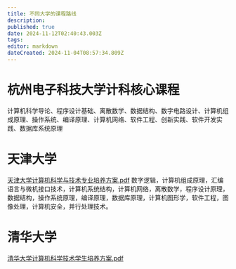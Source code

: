 ```yaml
---
title: 不同大学的课程路线
description: 
published: true
date: 2024-11-12T02:40:43.003Z
tags: 
editor: markdown
dateCreated: 2024-11-04T08:57:34.809Z
---
```


# 杭州电子科技大学计科核心课程

计算机科学导论、程序设计基础、离散数学、数据结构、数字电路设计、计算机组成原理、操作系统、编译原理、计算机网络、软件工程、创新实践、软件开发实践、数据库系统原理
# 天津大学
[天津大学计算机科学与技术专业培养方案.pdf](/pictures/image/天津大学计算机科学与技术专业培养方案.pdf)
数字逻辑，计算机组成原理，汇编语言与微机接口技术，计算机系统结构，计算机网络，离散数学，程序设计原理，数据结构，操作系统原理，编译原理，数据库原理，计算机图形学，软件工程，图像处理，计算机安全，并行处理技术。
# 清华大学
[清华大学计算机科学技术学生培养方案.pdf](/pictures/image/清华大学计算机科学技术学生培养方案.pdf)
